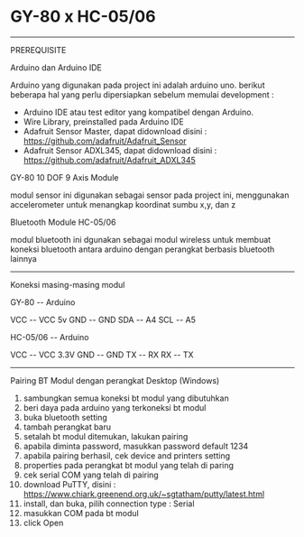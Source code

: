 # GY-80 x HC-05/06
--------------------------
PREREQUISITE

Arduino dan Arduino IDE

Arduino yang digunakan pada project ini adalah arduino uno. berikut beberapa hal yang perlu dipersiapkan sebelum memulai development :
 
 - Arduino IDE atau test editor yang kompatibel dengan Arduino.
 - Wire Library, preinstalled pada Arduino IDE
 - Adafruit Sensor Master, dapat didownload disini : https://github.com/adafruit/Adafruit_Sensor
 - Adafruit Sensor ADXL345, dapat didownload disini : https://github.com/adafruit/Adafruit_ADXL345

GY-80 10 DOF 9 Axis Module

modul sensor ini digunakan sebagai sensor pada project ini, menggunakan accelerometer untuk menangkap koordinat sumbu x,y, dan z 

Bluetooth Module HC-05/06

modul bluetooth ini dgunakan sebagai modul wireless untuk membuat koneksi bluetooth antara arduino dengan perangkat berbasis bluetooth lainnya

---------------------------
Koneksi masing-masing modul

GY-80 -- Arduino

VCC -- VCC 5v
GND -- GND
SDA -- A4
SCL -- A5

HC-05/06 -- Arduino

VCC -- VCC 3.3V
GND -- GND
TX -- RX
RX -- TX

----------------------------
Pairing BT Modul dengan perangkat Desktop (Windows)

1. sambungkan semua koneksi bt modul yang dibutuhkan
2. beri daya pada arduino yang terkoneksi bt modul
3. buka bluetooth setting
4. tambah perangkat baru
5. setalah bt modul ditemukan, lakukan pairing
6. apabila diminta password, masukkan password default 1234
7. apabila pairing berhasil, cek device and printers setting
8. properties pada perangkat bt modul yang telah di paring
9. cek serial COM yang telah di pairing
10. download PuTTY, disini : https://www.chiark.greenend.org.uk/~sgtatham/putty/latest.html
11. install, dan buka, pilih connection type : Serial
12. masukkan COM pada bt modul
13. click Open
